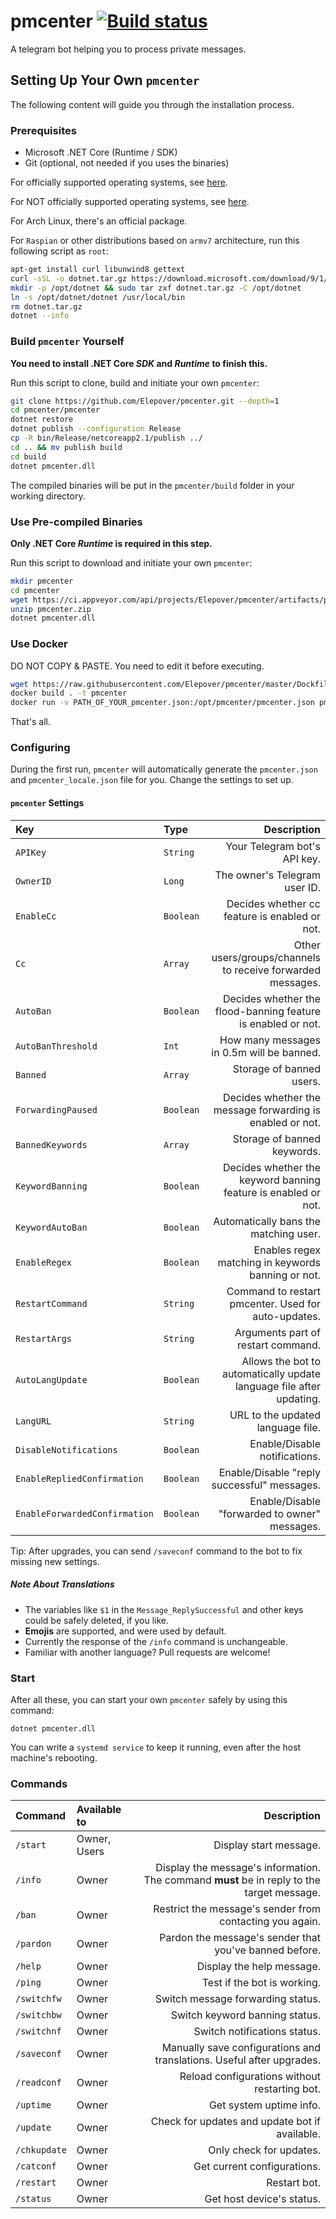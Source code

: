# pmcenter [![Build status](https://ci.appveyor.com/api/projects/status/gmbdiackw0563980?svg=true)](https://ci.appveyor.com/project/Elepover/pmcenter)

A telegram bot helping you to process private messages.

## Setting Up Your Own `pmcenter`

The following content will guide you through the installation process.

### Prerequisites

- Microsoft .NET Core (Runtime / SDK)
- Git (optional, not needed if you uses the binaries)

For officially supported operating systems, see [here](https://see.wtf/XxTlf).

For NOT officially supported operating systems, see [here](https://see.wtf/sIjUZ).

For Arch Linux, there's an official package.

For `Raspian` or other distributions based on `armv7` architecture, run this following script as `root`:

```bash
apt-get install curl libunwind8 gettext
curl -sSL -o dotnet.tar.gz https://download.microsoft.com/download/9/1/7/917308D9-6C92-4DA5-B4B1-B4A19451E2D2/dotnet-runtime-2.1.0-linux-arm.tar.gz
mkdir -p /opt/dotnet && sudo tar zxf dotnet.tar.gz -C /opt/dotnet
ln -s /opt/dotnet/dotnet /usr/local/bin
rm dotnet.tar.gz
dotnet --info
```

### Build `pmcenter` Yourself

**You need to install .NET Core _SDK_ and _Runtime_ to finish this.**

Run this script to clone, build and initiate your own `pmcenter`:

```bash
git clone https://github.com/Elepover/pmcenter.git --depth=1
cd pmcenter/pmcenter
dotnet restore
dotnet publish --configuration Release
cp -R bin/Release/netcoreapp2.1/publish ../
cd .. && mv publish build
cd build
dotnet pmcenter.dll
```

The compiled binaries will be put in the `pmcenter/build` folder in your working directory.

### Use Pre-compiled Binaries

**Only .NET Core _Runtime_ is required in this step.**

Run this script to download and initiate your own `pmcenter`:

```bash
mkdir pmcenter
cd pmcenter
wget https://ci.appveyor.com/api/projects/Elepover/pmcenter/artifacts/pmcenter.zip
unzip pmcenter.zip
dotnet pmcenter.dll
```

### Use Docker

DO NOT COPY & PASTE. You need to edit it before executing.

```bash
wget https://raw.githubusercontent.com/Elepover/pmcenter/master/Dockfile
docker build . -t pmcenter
docker run -v PATH_OF_YOUR_pmcenter.json:/opt/pmcenter/pmcenter.json pmcenter
```

That's all.

### Configuring

During the first run, `pmcenter` will automatically generate the `pmcenter.json` and `pmcenter_locale.json` file for you. Change the settings to set up.

#### `pmcenter` Settings

| Key | Type | Description |
| :---- | :----- | ----:|
| `APIKey` | `String` | Your Telegram bot's API key. |
| `OwnerID` | `Long` | The owner's Telegram user ID. |
| `EnableCc` | `Boolean` | Decides whether cc feature is enabled or not. |
| `Cc` | `Array` | Other users/groups/channels to receive forwarded messages. |
| `AutoBan` | `Boolean` | Decides whether the flood-banning feature is enabled or not. |
| `AutoBanThreshold` | `Int` | How many messages in 0.5m will be banned. |
| `Banned` | `Array` | Storage of banned users. |
| `ForwardingPaused` | `Boolean` | Decides whether the message forwarding is enabled or not. |
| `BannedKeywords` | `Array` | Storage of banned keywords. |
| `KeywordBanning` | `Boolean` | Decides whether the keyword banning feature is enabled or not. |
| `KeywordAutoBan` | `Boolean` | Automatically bans the matching user. |
| `EnableRegex` | `Boolean` | Enables regex matching in keywords banning or not. |
| `RestartCommand` | `String` | Command to restart pmcenter. Used for auto-updates. |
| `RestartArgs` | `String` | Arguments part of restart command. |
| `AutoLangUpdate` | `Boolean` | Allows the bot to automatically update language file after updating. |
| `LangURL` | `String` | URL to the updated language file. |
| `DisableNotifications` | `Boolean` | Enable/Disable notifications. |
| `EnableRepliedConfirmation` | `Boolean` | Enable/Disable "reply successful" messages. |
| `EnableForwardedConfirmation` | `Boolean` | Enable/Disable "forwarded to owner" messages. |

Tip: After upgrades, you can send `/saveconf` command to the bot to fix missing new settings.

##### Note About Translations

- The variables like `$1` in the `Message_ReplySuccessful` and other keys could be safely deleted, if you like.
- **Emojis** are supported, and were used by default.
- Currently the response of the `/info` command is unchangeable.
- Familiar with another language? Pull requests are welcome!

### Start

After all these, you can start your own `pmcenter` safely by using this command:

`dotnet pmcenter.dll`

You can write a `systemd service` to keep it running, even after the host machine's rebooting.

### Commands

| Command | Available to | Description |
| :---- | :---- | ----: |
| `/start` | Owner, Users | Display start message. |
| `/info` | Owner | Display the message's information. The command **must** be in reply to the target message. |
| `/ban` | Owner | Restrict the message's sender from contacting you again. |
| `/pardon` | Owner | Pardon the message's sender that you've banned before. |
| `/help` | Owner | Display the help message. |
| `/ping` | Owner | Test if the bot is working. |
| `/switchfw` | Owner | Switch message forwarding status. |
| `/switchbw` | Owner | Switch keyword banning status. |
| `/switchnf` | Owner | Switch notifications status. |
| `/saveconf` | Owner | Manually save configurations and translations. Useful after upgrades. |
| `/readconf` | Owner | Reload configurations without restarting bot. |
| `/uptime` | Owner | Get system uptime info. |
| `/update` | Owner | Check for updates and update bot if available. |
| `/chkupdate` | Owner | Only check for updates. |
| `/catconf` | Owner | Get current configurations. |
| `/restart` | Owner | Restart bot. |
| `/status` | Owner | Get host device's status. |
